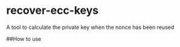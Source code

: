 # recover-ecc-keys
A tool to calculate the private key when the nonce has been reused

##How to use
